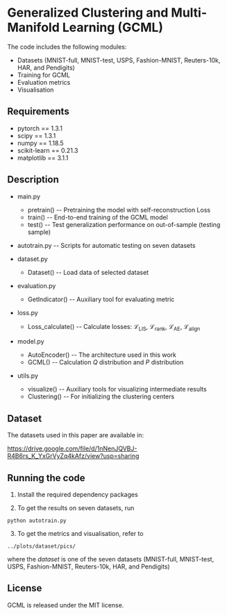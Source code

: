 
# Generalized Clustering and Multi-Manifold Learning (GCML)




The code includes the following modules:
* Datasets (MNIST-full, MNIST-test, USPS, Fashion-MNIST, Reuters-10k, HAR, and Pendigits)
* Training for GCML
* Evaluation metrics 
* Visualisation

## Requirements

* pytorch == 1.3.1
* scipy == 1.3.1
* numpy == 1.18.5
* scikit-learn == 0.21.3
* matplotlib == 3.1.1

## Description

* main.py  
  * pretrain() -- Pretraining the model with self-reconstruction Loss
  * train() -- End-to-end training of the GCML model
  * test() -- Test generalization performance on out-of-sample (testing sample)
* autotrain.py -- Scripts for automatic testing on seven datasets
* dataset.py  
  * Dataset() -- Load data of selected dataset
* evaluation.py  
  * GetIndicator() -- Auxiliary tool for evaluating metric 
* loss.py  
  * Loss_calculate() -- Calculate losses: ℒ<sub>LIS</sub>, ℒ<sub>rank</sub>, ℒ<sub>AE</sub>, ℒ<sub>align</sub> 

* model.py  
  * AutoEncoder() -- The architecture used in this work
  * GCML() -- Calculation *Q* distribution and *P* distribution
* utils.py  
  * visualize() -- Auxiliary tools for visualizing intermediate results
  * Clustering() -- For initializing the clustering centers

## Dataset

The datasets used in this paper are available in:

https://drive.google.com/file/d/1nNenJQVBJ-R4B6rs_K_YxGrVyZq4kAfz/view?usp=sharing

## Running the code

1. Install the required dependency packages

2. To get the results on seven datasets, run

  ```
python autotrain.py
  ```

3. To get the metrics and visualisation, refer to

  ```
../plots/dataset/pics/
  ```
where the *dataset* is one of the seven datasets (MNIST-full, MNIST-test, USPS, Fashion-MNIST, Reuters-10k, HAR, and Pendigits)

## License

GCML is released under the MIT license.
